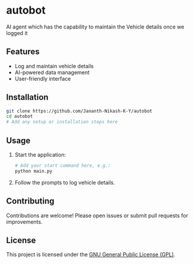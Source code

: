 # autobot
AI agent which has the capability to maintain the Vehicle details once we logged it

## Features

- Log and maintain vehicle details
- AI-powered data management
- User-friendly interface

## Installation

```bash
git clone https://github.com/Jananth-Nikash-K-Y/autobot
cd autobot
# Add any setup or installation steps here
```

## Usage

1. Start the application:
    ```bash
    # Add your start command here, e.g.:
    python main.py
    ```
2. Follow the prompts to log vehicle details.

## Contributing

Contributions are welcome! Please open issues or submit pull requests for improvements.

## License

This project is licensed under the [GNU General Public License (GPL)](https://www.gnu.org/licenses/gpl-3.0.en.html).
